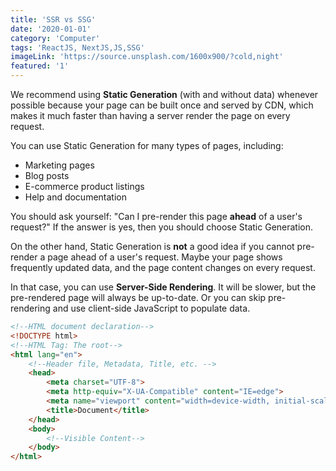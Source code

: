 ```yaml
---
title: 'SSR vs SSG'
date: '2020-01-01'
category: 'Computer'
tags: 'ReactJS, NextJS,JS,SSG'
imageLink: 'https://source.unsplash.com/1600x900/?cold,night'
featured: '1'
---
```


We recommend using **Static Generation** (with and without data) whenever possible because your page can be built once and served by CDN, which makes it much faster than having a server render the page on every request.

You can use Static Generation for many types of pages, including:

- Marketing pages
- Blog posts
- E-commerce product listings
- Help and documentation

You should ask yourself: "Can I pre-render this page **ahead** of a user's request?" If the answer is yes, then you should choose Static Generation.

On the other hand, Static Generation is **not** a good idea if you cannot pre-render a page ahead of a user's request. Maybe your page shows frequently updated data, and the page content changes on every request.

In that case, you can use **Server-Side Rendering**. It will be slower, but the pre-rendered page will always be up-to-date. Or you can skip pre-rendering and use client-side JavaScript to populate data.


```html
<!--HTML document declaration-->
<!DOCTYPE html>
<!--HTML Tag: The root-->
<html lang="en">
    <!--Header file, Metadata, Title, etc. -->
    <head>
        <meta charset="UTF-8">
        <meta http-equiv="X-UA-Compatible" content="IE=edge">
        <meta name="viewport" content="width=device-width, initial-scale=1.0">
        <title>Document</title>
    </head>
    <body>
        <!--Visible Content-->
    </body>
</html>

```